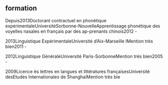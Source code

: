 ## formation
Depuis2013Doctorant contractuel en phonétique expérimentaleUniversitéSorbonne-NouvelleApprentissage phonétique des voyelles nasales en français par des ap-prenants chinois2012 - 

2013Linguistique ExpérimentaleUniversité d’Aix-Marseille IMention très bien2011 - 

2012Linguistique GénéraleUniversité Paris-SorbonneMention très bien2005 - 

2009Licence ès lettres en langues et littératures françaisesUniversité desEtudes Internationales de ShanghaiMention très bie

